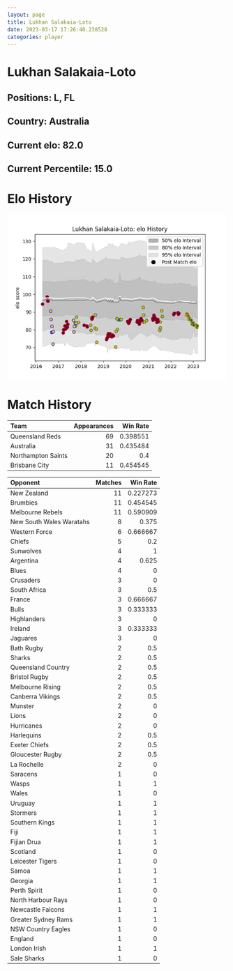 ```yaml
---  
layout: page  
title: Lukhan Salakaia-Loto  
date: 2023-03-17 17:26:40.238528  
categories: player  
---
```

# Lukhan Salakaia-Loto

## Positions: L, FL

## Country: Australia

## Current elo: 82.0

## Current Percentile: 15.0

# Elo History


![elo history](history_LukhanSalakaia-Loto.png)
# Match History


| Team               |   Appearances |   Win Rate |
|:-------------------|--------------:|-----------:|
| Queensland Reds    |            69 |   0.398551 |
| Australia          |            31 |   0.435484 |
| Northampton Saints |            20 |   0.4      |
| Brisbane City      |            11 |   0.454545 |

| Opponent                 |   Matches |   Win Rate |
|:-------------------------|----------:|-----------:|
| New Zealand              |        11 |   0.227273 |
| Brumbies                 |        11 |   0.454545 |
| Melbourne Rebels         |        11 |   0.590909 |
| New South Wales Waratahs |         8 |   0.375    |
| Western Force            |         6 |   0.666667 |
| Chiefs                   |         5 |   0.2      |
| Sunwolves                |         4 |   1        |
| Argentina                |         4 |   0.625    |
| Blues                    |         4 |   0        |
| Crusaders                |         3 |   0        |
| South Africa             |         3 |   0.5      |
| France                   |         3 |   0.666667 |
| Bulls                    |         3 |   0.333333 |
| Highlanders              |         3 |   0        |
| Ireland                  |         3 |   0.333333 |
| Jaguares                 |         3 |   0        |
| Bath Rugby               |         2 |   0.5      |
| Sharks                   |         2 |   0.5      |
| Queensland Country       |         2 |   0.5      |
| Bristol Rugby            |         2 |   0.5      |
| Melbourne Rising         |         2 |   0.5      |
| Canberra Vikings         |         2 |   0.5      |
| Munster                  |         2 |   0        |
| Lions                    |         2 |   0        |
| Hurricanes               |         2 |   0        |
| Harlequins               |         2 |   0.5      |
| Exeter Chiefs            |         2 |   0.5      |
| Gloucester Rugby         |         2 |   0.5      |
| La Rochelle              |         2 |   0        |
| Saracens                 |         1 |   0        |
| Wasps                    |         1 |   1        |
| Wales                    |         1 |   0        |
| Uruguay                  |         1 |   1        |
| Stormers                 |         1 |   1        |
| Southern Kings           |         1 |   1        |
| Fiji                     |         1 |   1        |
| Fijian Drua              |         1 |   1        |
| Scotland                 |         1 |   0        |
| Leicester Tigers         |         1 |   0        |
| Samoa                    |         1 |   1        |
| Georgia                  |         1 |   1        |
| Perth Spirit             |         1 |   0        |
| North Harbour Rays       |         1 |   0        |
| Newcastle Falcons        |         1 |   1        |
| Greater Sydney Rams      |         1 |   1        |
| NSW Country Eagles       |         1 |   0        |
| England                  |         1 |   0        |
| London Irish             |         1 |   1        |
| Sale Sharks              |         1 |   0        |